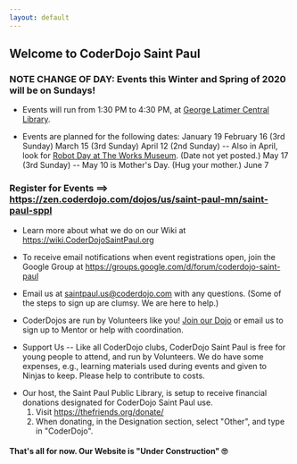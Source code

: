 ```yaml
---
layout: default
---
```


## Welcome to CoderDojo Saint Paul

### NOTE CHANGE OF DAY: Events this Winter and Spring of 2020 will be on Sundays!

* Events will run from 1:30 PM to 4:30 PM, at <a target="_blank" href="https://sppl.org/locations/C/">George Latimer Central Library</a>.

* Events are planned for the following dates:
January 19
February 16 (3rd Sunday)
March 15 (3rd Sunday)
April 12 (2nd Sunday) -- Also in April, look for <a target="_blank" href="https://theworks.org/robot-day/">Robot Day at The Works Museum</a>.  (Date not yet posted.)
May 17 (3rd Sunday) --  May 10 is Mother's Day.  (Hug your mother.)
June 7

### Register for Events &#61;&#61;&gt; <a target="_blank" href="https://zen.coderdojo.com/dojos/us/saint-paul-mn/saint-paul-sppl">https://zen.coderdojo.com/dojos/us/saint-paul-mn/saint-paul-sppl</a>

* Learn more about what we do on our Wiki at <a target="_blank" href="https://wiki.coderdojosaintpaul.org">https://wiki.CoderDojoSaintPaul.org</a>

* To receive email notifications when event registrations open, join the Google Group at <a target="_blank" href="https://groups.google.com/d/forum/coderdojo-saint-paul">https://groups.google.com/d/forum/coderdojo-saint-paul</a>

* Email us at <a target="_blank" href="mailto:saintpaul.us@coderdojo.com">saintpaul.us@coderdojo.com</a> with any questions.  (Some of the steps to sign up are clumsy.  We are here to help.)

* CoderDojos are run by Volunteers like you!  <a target="_blank" href="https://zen.coderdojo.com/dojos/us/saint-paul-mn/saint-paul-sppl">Join our Dojo</a> or email us to sign up to Mentor or help with coordination.

* Support Us -- Like all CoderDojo clubs, CoderDojo Saint Paul is free for young people to attend, and run by Volunteers.  We do have some expenses, e.g., learning materials used during events and given to Ninjas to keep.  Please help to contribute to costs.

<ul>
  <li>Our host, the Saint Paul Public Library, is setup to receive financial donations designated for CoderDojo Saint Paul use.
    <ol>
      <li>Visit <a target="_blank" href="https://thefriends.org/donate/">https://thefriends.org/donate/</a></li>
      <li>When donating, in the Designation section, select "Other", and type in "CoderDojo".</li>
    </ol>
  </li>
</ul>

#### That's all for now.  Our Website is &quot;Under Construction&quot; 🙄
